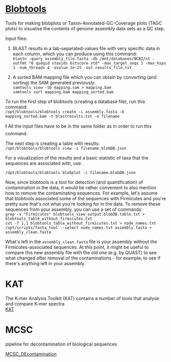 # [Blobtools](https://blobtools.readme.io/docs)

Tools for making blobplots or Taxon-Annotated-GC-Coverage plots (TAGC plots) to visualise the contents of genome assembly data sets as a QC step.  



Input files:  
1. BLAST results in a tab-separated-values file with very specific data in each column, which you can produce using this command:  
  `blastn -query assembly_file.fasta -db /mnt/databases/NCBI/nt -outfmt "6 qseqid staxids bitscore std" -max_target_seqs 1 -max_hsps 1 -num_threads 4 -evalue 1e-25 -out results_file.txt`  
 
2. A sorted BAM mapping file which you can obtain by converting (and sorting) the SAM generated previously:  
`samtools view -Sb mapping.sam > mapping.bam`  
`samtools sort mapping.bam mapping_sorted.bam` 

To run the first step of blobtools (creating a database file), run this command:  
`/opt/blobtools/blobtools create -i assembly.fasta -b mapping_sorted.bam -t blastresults.txt -o filename`  

:exclamation: All the input files have to be in the same folder as in order to run this command.  

The next step is creating a table with results:  
`/opt/blobtools/blobtools view -i filename.blobDB.json`  

For a visualization of the results and a basic statistic of taxa that the sequences are associated with, use:  

`/opt/blobtools/blobtools blobplot -i filename.blobDB.json`  


Now, since blobtools is a tool for detection (and quantification) of contamination in the data, it would be rather convenient to also mention how to remove the contaminating sequences. For example, let's assume that blobtools associated some of the sequences with Firmicutes and you're pretty sure that's not what you're looking for in the data. To remove these sequences from your assembly, you can use a set of commands:  
`grep -v "Firmicutes" blobtools_view_output.blobDB.table.txt > blobtools_table_without_firmicutes.txt`  
`cut -f 1,1 blobtools_table_without_firmicutes.txt > node_names.txt`  
`/opt/scripts/fasta_tool --select node_names.txt assembly.fasta > assembly_clean.fasta`  

What's left in the `assembly_clean.fasta` file is your assembly without the Firmicutes-associated sequences. At this point, it might be useful to compare this new assembly file with the old one (e.g. by QUAST) to see what changed after removal of the contaminations - for example, to see if there's anything left in your assembly.   

# KAT

The K-mer Analysis Toolkit (KAT) contains a number of tools that analyse and compare K-mer spectra  
[KAT](https://github.com/TGAC/KAT)

# MCSC

pipeline for decontamination of biological sequences  

[MCSC_DEcontamination](https://github.com/Lafond-LapalmeJ/MCSC_Decontamination)

